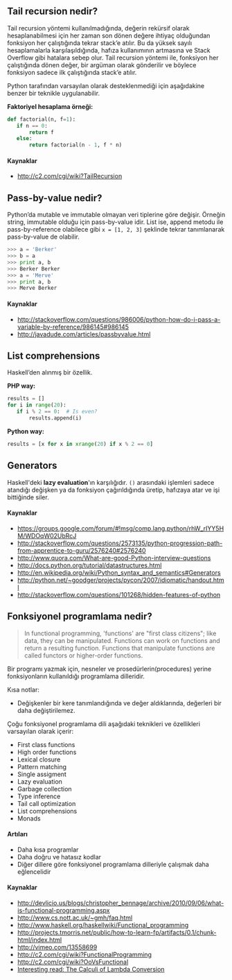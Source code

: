 ## Tail recursion nedir?

Tail recursion yöntemi kullanılmadığında, değerin rekürsif olarak hesaplanabilmesi için her zaman son dönen değere ihtiyaç olduğundan fonksiyon her çalıştığında tekrar stack’e atılır. Bu da yüksek sayılı hesaplamalarla karşılaşıldığında, hafıza kullanımının artmasına ve Stack Overflow gibi hatalara sebep olur. Tail recursion yöntemi ile, fonksiyon her çalıştığında dönen değer, bir argüman olarak gönderilir ve böylece fonksiyon sadece ilk çalıştığında stack’e atılır.

Python tarafından varsayılan olarak desteklenmediği için aşağıdakine benzer bir teknikle uygulanabilir.

**Faktoriyel hesaplama örneği:**

```python
def factorial(n, f=1):
   if n == 0:
       return f
   else:
       return factorial(n - 1, f * n)
```

#### Kaynaklar

* http://c2.com/cgi/wiki?TailRecursion

## Pass-by-value nedir?

Python’da mutable ve immutable olmayan veri tiplerine göre değişir. Örneğin string, immutable olduğu için pass-by-value idir. List ise, append metodu ile pass-by-reference olabilece gibi `x = [1, 2, 3]` şeklinde tekrar tanımlanarak pass-by-value de olabilir.

```python
>>> a = 'Berker'
>>> b = a
>>> print a, b
>>> Berker Berker
>>> a = 'Merve'
>>> print a, b
>>> Merve Berker
```

#### Kaynaklar

* http://stackoverflow.com/questions/986006/python-how-do-i-pass-a-variable-by-reference/986145#986145
* http://javadude.com/articles/passbyvalue.html

## List comprehensions

Haskell’den alınmış bir özellik.

**PHP way:**

```python
results = []
for i in range(20):
   if i % 2 == 0:  # Is even?
       results.append(i)
```

**Python way:**

```python
results = [x for x in xrange(20) if x % 2 == 0]
```

## Generators

Haskell'deki **lazy evaluation**'ın karşılığıdır. `()` arasındaki işlemleri sadece atandığı değişken ya da fonksiyon çağırıldığında üretip, hafızaya atar ve işi bittiğinde siler.

#### Kaynaklar

* https://groups.google.com/forum/#!msg/comp.lang.python/rhW_rIYY5HM/WDOqW02UbRcJ
* http://stackoverflow.com/questions/2573135/python-progression-path-from-apprentice-to-guru/2576240#2576240
* http://www.quora.com/What-are-good-Python-interview-questions
* http://docs.python.org/tutorial/datastructures.html
* http://en.wikipedia.org/wiki/Python_syntax_and_semantics#Generators
* http://python.net/~goodger/projects/pycon/2007/idiomatic/handout.html
* http://stackoverflow.com/questions/101268/hidden-features-of-python

## Fonksiyonel programlama nedir?

> In functional programming, 'functions' are "first class citizens"; like data, they can be manipulated. Functions can work on functions and return a resulting function. Functions that manipulate functions are called functors or higher-order functions.

Bir programı yazmak için, nesneler ve prosedürlerin(procedures) yerine fonksiyonların kullanıldığı programlama dilleridir.

Kısa notlar:

* Değişkenler bir kere tanımlandığında ve değer aldıklarında, değerleri bir daha değiştirilemez.

Çoğu fonksiyonel programlama dili aşağıdaki teknikleri ve özellikleri varsayılan olarak içerir:

* First class functions
* High order functions
* Lexical closure
* Pattern matching
* Single assigment
* Lazy evaluation
* Garbage collection
* Type inference
* Tail call optimization
* List comprehensions
* Monads

#### Artıları

* Daha kısa programlar
* Daha doğru ve hatasız kodlar
* Diğer dillere göre fonksiyonel programlama dilleriyle çalışmak daha eğlencelidir

#### Kaynaklar

* http://devlicio.us/blogs/christopher_bennage/archive/2010/09/06/what-is-functional-programming.aspx
* http://www.cs.nott.ac.uk/~gmh/faq.html
* http://www.haskell.org/haskellwiki/Functional_programming
* http://projects.tmorris.net/public/how-to-learn-fp/artifacts/0.1/chunk-html/index.html
* http://vimeo.com/13558699
* http://c2.com/cgi/wiki?FunctionalProgramming
* http://c2.com/cgi/wiki?OoVsFunctional
* [Interesting read: The Calculi of Lambda Conversion](http://books.google.com/books?id=KCOuGztKVgcC&lpg=PP1&dq=The%20Calculi%20of%20Lambda%20Conversion&pg=PP1#v=onepage&q&f=false)

